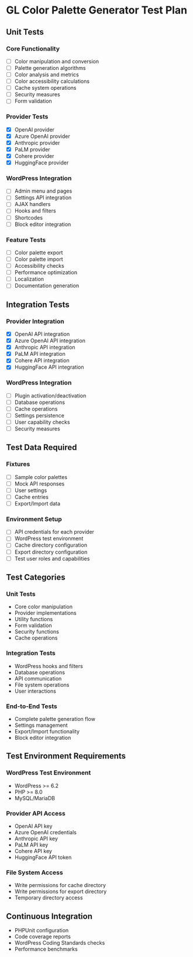 # GL Color Palette Generator Test Plan

## Unit Tests

### Core Functionality
- [ ] Color manipulation and conversion
- [ ] Palette generation algorithms
- [ ] Color analysis and metrics
- [ ] Color accessibility calculations
- [ ] Cache system operations
- [ ] Security measures
- [ ] Form validation

### Provider Tests
- [x] OpenAI provider
- [x] Azure OpenAI provider
- [x] Anthropic provider
- [x] PaLM provider
- [x] Cohere provider
- [x] HuggingFace provider

### WordPress Integration
- [ ] Admin menu and pages
- [ ] Settings API integration
- [ ] AJAX handlers
- [ ] Hooks and filters
- [ ] Shortcodes
- [ ] Block editor integration

### Feature Tests
- [ ] Color palette export
- [ ] Color palette import
- [ ] Accessibility checks
- [ ] Performance optimization
- [ ] Localization
- [ ] Documentation generation

## Integration Tests

### Provider Integration
- [x] OpenAI API integration
- [x] Azure OpenAI API integration
- [x] Anthropic API integration
- [x] PaLM API integration
- [x] Cohere API integration
- [x] HuggingFace API integration

### WordPress Integration
- [ ] Plugin activation/deactivation
- [ ] Database operations
- [ ] Cache operations
- [ ] Settings persistence
- [ ] User capability checks
- [ ] Security measures

## Test Data Required

### Fixtures
- [ ] Sample color palettes
- [ ] Mock API responses
- [ ] User settings
- [ ] Cache entries
- [ ] Export/Import data

### Environment Setup
- [ ] API credentials for each provider
- [ ] WordPress test environment
- [ ] Cache directory configuration
- [ ] Export directory configuration
- [ ] Test user roles and capabilities

## Test Categories

### Unit Tests
- Core color manipulation
- Provider implementations
- Utility functions
- Form validation
- Security functions
- Cache operations

### Integration Tests
- WordPress hooks and filters
- Database operations
- API communication
- File system operations
- User interactions

### End-to-End Tests
- Complete palette generation flow
- Settings management
- Export/Import functionality
- Block editor integration

## Test Environment Requirements

### WordPress Test Environment
- WordPress >= 6.2
- PHP >= 8.0
- MySQL/MariaDB

### Provider API Access
- OpenAI API key
- Azure OpenAI credentials
- Anthropic API key
- PaLM API key
- Cohere API key
- HuggingFace API token

### File System Access
- Write permissions for cache directory
- Write permissions for export directory
- Temporary directory access

## Continuous Integration
- PHPUnit configuration
- Code coverage reports
- WordPress Coding Standards checks
- Performance benchmarks
